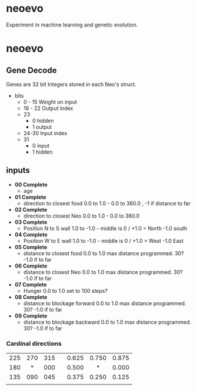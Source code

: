 # neoevo
Experiment in machine learning and genetic evolution.



# neoevo


## Gene Decode
Genes are 32 bit Integers stored in each Neo's struct. 
  - bits 
    - 0 - 15 Weight on input
    - 16 - 22 Output index
    - 23
      - 0 hidden
      - 1 output
    - 24-30 Input index
    - 31 
      - 0 input
      - 1 hidden




## inputs

- **00 Complete**
  - age
- **01 Complete**
  - direction to closest food 0.0 to 1.0 - 0.0 to 360.0 , -1 if distance to far
- **02 Complete**
  - direction to closest Neo 0.0 to 1.0 - 0.0 to 360.0
- **03 Complete**
  - Position N to S wall 1.0 to -1.0 - middle is 0 / +1.0 = North -1.0 south
- **04 Complete**
  - Position W to E wall 1.0 to -1.0 - middle is 0 / +1.0 = West -1.0 East
- **05 Complete**
  - distance to closest food 0.0 to 1.0 max distance programmed. 30? -1.0 if to far
- **06 Complete**
  - distance to closest Neo 0.0 to 1.0 max distance programmed. 30? -1.0 if to far
- **07 Complete**
  - Hunger 0.0 to 1.0 set to 100 steps?
- **08 Complete**
  - distance to blockage forward 0.0 to 1.0 max distance programmed. 30? -1.0 if to far
- **09 Complete**
  - distance to blockage backward 0.0 to 1.0 max distance programmed. 30? -1.0 if to far


### Cardinal directions

|     |     |     |   |       |       |       |
|:----|:---:| ---:|:-:|:------|:-----:|------:|
| 225 | 270 | 315 |   | 0.625 | 0.750 | 0.875 |
| 180 |  *  | 000 |   | 0.500 |   *   | 0.000 |
| 135 | 090 | 045 |   | 0.375 | 0.250 | 0.125 |
|     |     |     |   |       |       |       |
